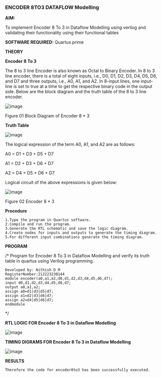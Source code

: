 ### ENCODER 8TO3 DATAFLOW Modelling

**AIM:**

To implement  Encoder 8 To 3 in Dataflow Modelling using verilog and validating their functionality using their functional tables

**SOFTWARE REQUIRED:** Quartus prime

**THEORY**

**Encoder 8 To 3**

The 8 to 3 line Encoder is also known as Octal to Binary Encoder. In 8 to 3 line encoder, there is a total of eight inputs, i.e., D0, D1, D2, D3, D4, D5, D6, and D7 and three outputs, i.e., A0, A1, and A2. In 8-input lines, one input-line is set to true at a time to get the respective binary code in the output side. Below are the block diagram and the truth table of the 8 to 3 line encoder.

![image](https://github.com/naavaneetha/ENCODER8TO3DATAFLOW/assets/154305477/0bc242c1-eb9e-4c47-afe5-30428470efc3)

Figure 01  Block Diagram of Encoder 8 * 3

**Truth Table**

![image](https://github.com/naavaneetha/ENCODER8TO3DATAFLOW/assets/154305477/35496b14-ae6e-4cd1-9abd-d6736b576575)

The logical expression of the term A0, A1, and A2 are as follows:

A0 = D1 + D3 + D5 + D7

A1 = D2 + D3 + D6 + D7

A2 = D4 + D5 + D6 + D7

Logical circuit of the above expressions is given below:

![image](https://github.com/naavaneetha/ENCODER8TO3DATAFLOW/assets/154305477/95acaee6-c873-4c75-89eb-ef09fb158053)

Figure 02  Encoder 8 * 3

**Procedure**
```
1.Type the program in Quartus software.
2.Compile and run the program. 
3.Generate the RTL schematic and save the logic diagram. 
4.Create nodes for inputs and outputs to generate the timing diagram.
5.For different input combinations generate the timing diagram.
```

**PROGRAM**

/* Program for Encoder 8 To 3 in Dataflow Modelling and verify its truth table in quartus using Verilog programming. 
```
Developed by: Nithish D M
RegisterNumber:212223230144
module encoder(a0,a1,a2,d0,d1,d2,d3,d4,d5,d6,d7);
input d0,d1,d2,d3,d4,d5,d6,d7;
output a0,a1,a2;
assign a0=d1|d3|d5|d7;
assign a1=d2|d3|d6|d7;
assign a2=d4|d5|d6|d7;
endmodule
```
*/

**RTL LOGIC FOR Encoder 8 To 3 in Dataflow Modelling**

![image](https://github.com/iniyasri4464/ENCODER8TO3DATAFLOW/assets/152419072/e6457010-6a32-4099-8e77-6e86fe66b445)


**TIMING DIGRAMS FOR Encoder 8 To 3 in Dataflow Modelling**

![image](https://github.com/iniyasri4464/ENCODER8TO3DATAFLOW/assets/152419072/443dbea5-6366-4371-8a3d-32f08150b00c)

**RESULTS**
```
Therefore the code for encoder8to3 has been successfully executed.
```


